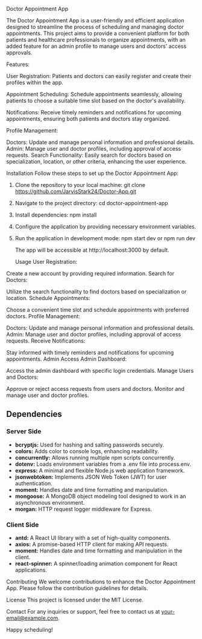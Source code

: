 Doctor Appointment App

The Doctor Appointment App is a user-friendly and efficient application designed to streamline the process of scheduling and managing doctor appointments. This project aims to provide a convenient platform for both patients and healthcare professionals to organize appointments, with an added feature for an admin profile to manage users and doctors' access approvals.


Features:

User Registration: Patients and doctors can easily register and create their profiles within the app.

Appointment Scheduling: Schedule appointments seamlessly, allowing patients to choose a suitable time slot based on the doctor's availability.

Notifications: Receive timely reminders and notifications for upcoming appointments, ensuring both patients and doctors stay organized.

Profile Management:

Doctors: Update and manage personal information and professional details.
Admin: Manage user and doctor profiles, including approval of access requests.
Search Functionality: Easily search for doctors based on specialization, location, or other criteria, enhancing the user experience.

Installation
Follow these steps to set up the Doctor Appointment App:

1. Clone the repository to your local machine:
git clone https://github.com/JarvisStark24/Doctor-App.git

2. Navigate to the project directory:
cd doctor-appointment-app

3. Install dependencies:
   npm install

4. Configure the application by providing necessary environment variables.
   
6. Run the application in development mode:
   npm start dev or npm run dev

   The app will be accessible at http://localhost:3000 by default.

   Usage
User Registration:

Create a new account by providing required information.
Search for Doctors:

Utilize the search functionality to find doctors based on specialization or location.
Schedule Appointments:

Choose a convenient time slot and schedule appointments with preferred doctors.
Profile Management:

Doctors: Update and manage personal information and professional details.
Admin: Manage user and doctor profiles, including approval of access requests.
Receive Notifications:

Stay informed with timely reminders and notifications for upcoming appointments.
Admin Access
Admin Dashboard:

Access the admin dashboard with specific login credentials.
Manage Users and Doctors:

Approve or reject access requests from users and doctors.
Monitor and manage user and doctor profiles.


## Dependencies

### Server Side

- **bcryptjs:** Used for hashing and salting passwords securely.
- **colors:** Adds color to console logs, enhancing readability.
- **concurrently:** Allows running multiple npm scripts concurrently.
- **dotenv:** Loads environment variables from a .env file into process.env.
- **express:** A minimal and flexible Node.js web application framework.
- **jsonwebtoken:** Implements JSON Web Token (JWT) for user authentication.
- **moment:** Handles date and time formatting and manipulation.
- **mongoose:** A MongoDB object modeling tool designed to work in an asynchronous environment.
- **morgan:** HTTP request logger middleware for Express.

### Client Side

- **antd:** A React UI library with a set of high-quality components.
- **axios:** A promise-based HTTP client for making API requests.
- **moment:** Handles date and time formatting and manipulation in the client.
- **react-spinner:** A spinner/loading animation component for React applications.



Contributing
We welcome contributions to enhance the Doctor Appointment App. Please follow the contribution guidelines for details.

License
This project is licensed under the MIT License.

Contact
For any inquiries or support, feel free to contact us at your-email@example.com.

Happy scheduling!

